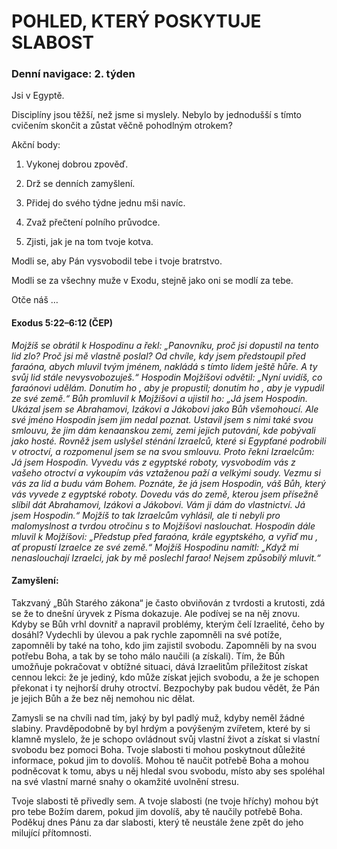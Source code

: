 # POHLED, KTERÝ POSKYTUJE SLABOST

### Denní navigace: 2. týden

Jsi v Egyptě.

Disciplíny jsou těžší, než jsme si myslely. Nebylo by jednodušší s tímto cvičením skončit a zůstat věčně pohodlným otrokem?

Akční body:
1. Vykonej dobrou zpověď.

2. Drž se denních zamyšlení.

3. Přidej do svého týdne jednu mši navíc.

4. Zvaž přečtení polního průvodce.

5. Zjisti, jak je na tom tvoje kotva.

Modli se, aby Pán vysvobodil tebe i tvoje bratrstvo.

Modli se za všechny muže v Exodu, stejně jako oni se modlí za tebe.

Otče náš …


#### Exodus 5:22–6:12 (ČEP)
*Mojžíš se obrátil k Hospodinu a řekl: „Panovníku, proč jsi dopustil na tento lid zlo? Proč jsi mě vlastně poslal? Od chvíle, kdy jsem předstoupil před faraóna, abych mluvil tvým jménem, nakládá s tímto lidem ještě hůře. A ty svůj lid stále nevysvobozuješ.“ Hospodin Mojžíšovi odvětil: „Nyní uvidíš, co faraónovi udělám. Donutím ho , aby je propustil; donutím ho , aby je vypudil ze své země.“ Bůh promluvil k Mojžíšovi a ujistil ho: „Já jsem Hospodin. Ukázal jsem se Abrahamovi, Izákovi a Jákobovi jako Bůh všemohoucí. Ale své jméno Hospodin jsem jim nedal poznat. Ustavil jsem s nimi také svou smlouvu, že jim dám kenaanskou zemi, zemi jejich putování, kde pobývali jako hosté. Rovněž jsem uslyšel sténání Izraelců, které si Egypťané podrobili v otroctví, a rozpomenul jsem se na svou smlouvu. Proto řekni Izraelcům: Já jsem Hospodin. Vyvedu vás z egyptské roboty, vysvobodím vás z vašeho otroctví a vykoupím vás vztaženou paží a velkými soudy. Vezmu si vás za lid a budu vám Bohem. Poznáte, že já jsem Hospodin, váš Bůh, který vás vyvede z egyptské roboty. Dovedu vás do země, kterou jsem přísežně slíbil dát Abrahamovi, Izákovi a Jákobovi. Vám ji dám do vlastnictví. Já jsem Hospodin.“ Mojžíš to tak Izraelcům vyhlásil, ale ti nebyli pro malomyslnost a tvrdou otročinu s to Mojžíšovi naslouchat. Hospodin dále mluvil k Mojžíšovi: „Předstup před faraóna, krále egyptského, a vyřiď mu , ať propustí Izraelce ze své země.“ Mojžíš Hospodinu namítl: „Když mi nenaslouchají Izraelci, jak by mě poslechl farao! Nejsem způsobilý mluvit.“*

#### Zamyšlení:
Takzvaný „Bůh Starého zákona“ je často obviňován z tvrdosti a krutosti, zdá se že to dnešní úryvek z Písma dokazuje. Ale podívej se na něj znovu. Kdyby se Bůh vrhl dovnitř a napravil problémy, kterým čelí Izraelité, čeho by dosáhl? Vydechli by úlevou a pak rychle zapomněli na své potíže, zapomněli by také na toho, kdo jim zajistil svobodu. Zapomněli by na svou potřebu Boha, a tak by se toho málo naučili (a získali). Tím, že Bůh umožňuje pokračovat v obtížné situaci, dává Izraelitům příležitost získat cennou lekci: že je jediný, kdo může získat jejich svobodu, a že je schopen překonat i ty nejhorší druhy otroctví. Bezpochyby pak budou vědět, že Pán je jejich Bůh a že bez něj nemohou nic dělat.

Zamysli se na chvíli nad tím, jaký by byl padlý muž, kdyby neměl žádné slabiny. Pravděpodobně by byl hrdým a povýšeným zvířetem, které by si klamně myslelo, že je schopo ovládnout svůj vlastní život a získat si vlastní svobodu bez pomoci Boha. Tvoje slabosti ti mohou poskytnout důležité informace, pokud jim to dovolíš. Mohou tě naučit potřebě Boha a mohou podněcovat k tomu, abys u něj hledal svou svobodu, místo aby ses spoléhal na své vlastní marné snahy o okamžité uvolnění stresu.

Tvoje slabosti tě přivedly sem. A tvoje slabosti (ne tvoje hříchy) mohou být pro tebe Božím darem, pokud jim dovolíš, aby tě naučily potřebě Boha. Poděkuj dnes Pánu za dar slabosti, který tě neustále žene zpět do jeho milující přítomnosti.
